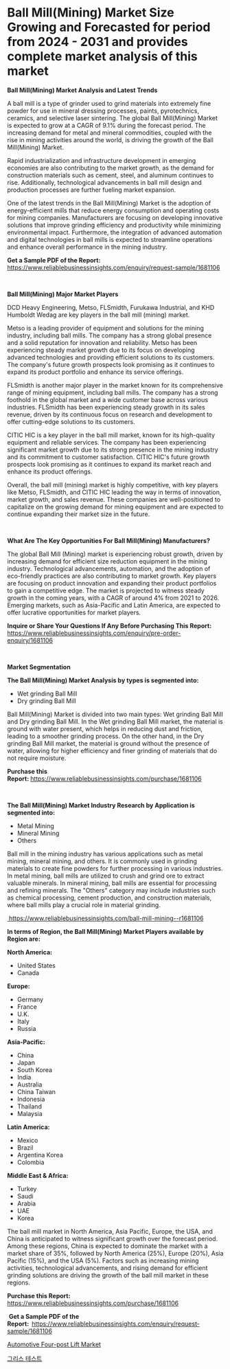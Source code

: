 <p><h1>Ball Mill(Mining) Market Size Growing and Forecasted for period from 2024 - 2031 and provides complete market analysis of this market</h1></p><p><strong>Ball Mill(Mining) Market Analysis and Latest Trends</strong></p>
<p><p>A ball mill is a type of grinder used to grind materials into extremely fine powder for use in mineral dressing processes, paints, pyrotechnics, ceramics, and selective laser sintering. The global Ball Mill(Mining) Market is expected to grow at a CAGR of 9.1% during the forecast period. The increasing demand for metal and mineral commodities, coupled with the rise in mining activities around the world, is driving the growth of the Ball Mill(Mining) Market. </p><p>Rapid industrialization and infrastructure development in emerging economies are also contributing to the market growth, as the demand for construction materials such as cement, steel, and aluminum continues to rise. Additionally, technological advancements in ball mill design and production processes are further fueling market expansion.</p><p>One of the latest trends in the Ball Mill(Mining) Market is the adoption of energy-efficient mills that reduce energy consumption and operating costs for mining companies. Manufacturers are focusing on developing innovative solutions that improve grinding efficiency and productivity while minimizing environmental impact. Furthermore, the integration of advanced automation and digital technologies in ball mills is expected to streamline operations and enhance overall performance in the mining industry.</p></p>
<p><strong>Get a Sample PDF of the Report:&nbsp;</strong> <a href="https://www.reliablebusinessinsights.com/enquiry/request-sample/1681106">https://www.reliablebusinessinsights.com/enquiry/request-sample/1681106</a></p>
<p>&nbsp;</p>
<p><strong>Ball Mill(Mining) Major Market Players</strong></p>
<p><p>DCD Heavy Engineering, Metso, FLSmidth, Furukawa Industrial, and KHD Humboldt Wedag are key players in the ball mill (mining) market. </p><p>Metso is a leading provider of equipment and solutions for the mining industry, including ball mills. The company has a strong global presence and a solid reputation for innovation and reliability. Metso has been experiencing steady market growth due to its focus on developing advanced technologies and providing efficient solutions to its customers. The company's future growth prospects look promising as it continues to expand its product portfolio and enhance its service offerings.</p><p>FLSmidth is another major player in the market known for its comprehensive range of mining equipment, including ball mills. The company has a strong foothold in the global market and a wide customer base across various industries. FLSmidth has been experiencing steady growth in its sales revenue, driven by its continuous focus on research and development to offer cutting-edge solutions to its customers.</p><p>CITIC HIC is a key player in the ball mill market, known for its high-quality equipment and reliable services. The company has been experiencing significant market growth due to its strong presence in the mining industry and its commitment to customer satisfaction. CITIC HIC's future growth prospects look promising as it continues to expand its market reach and enhance its product offerings.</p><p>Overall, the ball mill (mining) market is highly competitive, with key players like Metso, FLSmidth, and CITIC HIC leading the way in terms of innovation, market growth, and sales revenue. These companies are well-positioned to capitalize on the growing demand for mining equipment and are expected to continue expanding their market size in the future.</p></p>
<p>&nbsp;</p>
<p><strong>What Are The Key Opportunities For Ball Mill(Mining) Manufacturers?</strong></p>
<p><p>The global Ball Mill (Mining) market is experiencing robust growth, driven by increasing demand for efficient size reduction equipment in the mining industry. Technological advancements, automation, and the adoption of eco-friendly practices are also contributing to market growth. Key players are focusing on product innovation and expanding their product portfolios to gain a competitive edge. The market is projected to witness steady growth in the coming years, with a CAGR of around 4% from 2021 to 2026. Emerging markets, such as Asia-Pacific and Latin America, are expected to offer lucrative opportunities for market players.</p></p>
<p><strong>Inquire or Share Your Questions If Any Before Purchasing This Report:</strong> <a href="https://www.reliablebusinessinsights.com/enquiry/pre-order-enquiry/1681106">https://www.reliablebusinessinsights.com/enquiry/pre-order-enquiry/1681106</a></p>
<p>&nbsp;</p>
<p><strong>Market Segmentation</strong></p>
<p><strong>The Ball Mill(Mining) Market Analysis by types is segmented into:</strong></p>
<p><ul><li>Wet grinding Ball Mill</li><li>Dry grinding Ball Mill</li></ul></p>
<p><p>Ball Mill(Mining) Market is divided into two main types: Wet grinding Ball Mill and Dry grinding Ball Mill. In the Wet grinding Ball Mill market, the material is ground with water present, which helps in reducing dust and friction, leading to a smoother grinding process. On the other hand, in the Dry grinding Ball Mill market, the material is ground without the presence of water, allowing for higher efficiency and finer grinding of materials that do not require moisture.</p></p>
<p><strong>Purchase this Report:&nbsp;</strong><a href="https://www.reliablebusinessinsights.com/purchase/1681106">https://www.reliablebusinessinsights.com/purchase/1681106</a></p>
<p>&nbsp;</p>
<p><strong>The Ball Mill(Mining) Market Industry Research by Application is segmented into:</strong></p>
<p><ul><li>Metal Mining</li><li>Mineral Mining</li><li>Others</li></ul></p>
<p><p>Ball mill in the mining industry has various applications such as metal mining, mineral mining, and others. It is commonly used in grinding materials to create fine powders for further processing in various industries. In metal mining, ball mills are utilized to crush and grind ore to extract valuable minerals. In mineral mining, ball mills are essential for processing and refining minerals. The "Others" category may include industries such as chemical processing, cement production, and construction materials, where ball mills play a crucial role in material grinding.</p></p>
<p><a href="https://www.reliablebusinessinsights.com/ball-mill-mining--r1681106">&nbsp;https://www.reliablebusinessinsights.com/ball-mill-mining--r1681106</a></p>
<p><strong>In terms of Region, the Ball Mill(Mining) Market Players available by Region are:</strong></p>
<p>
    <p> <strong> North America: </strong>
        <ul>
            <li>United States</li>
            <li>Canada</li>
        </ul>
        </p> 
    <p> <strong> Europe: </strong>
        <ul>
            <li>Germany</li>
            <li>France</li>
            <li>U.K.</li>
            <li>Italy</li>
            <li>Russia</li>
        </ul>
        </p> 
    <p> <strong> Asia-Pacific: </strong>
        <ul>
            <li>China</li>
            <li>Japan</li>
            <li>South Korea</li>
            <li>India</li>
            <li>Australia</li>
            <li>China Taiwan</li>
            <li>Indonesia</li>
            <li>Thailand</li>
            <li>Malaysia</li>
        </ul>
        </p> 
    <p> <strong> Latin America: </strong>
        <ul>
            <li>Mexico</li>
            <li>Brazil</li>
            <li>Argentina Korea</li>
            <li>Colombia</li>
        </ul>
        </p> 
    <p> <strong> Middle East & Africa: </strong>
        <ul>
            <li>Turkey</li>
            <li>Saudi</li>
            <li>Arabia</li>
            <li>UAE</li>
            <li>Korea</li>
        </ul>
    </p>
    </p>
<p><p>The ball mill market in North America, Asia Pacific, Europe, the USA, and China is anticipated to witness significant growth over the forecast period. Among these regions, China is expected to dominate the market with a market share of 35%, followed by North America (25%), Europe (20%), Asia Pacific (15%), and the USA (5%). Factors such as increasing mining activities, technological advancements, and rising demand for efficient grinding solutions are driving the growth of the ball mill market in these regions.</p></p>
<p><strong>Purchase this Report: </strong><a href="https://www.reliablebusinessinsights.com/purchase/1681106">https://www.reliablebusinessinsights.com/purchase/1681106</a></p>
<p>&nbsp;<strong>Get a Sample PDF of the Report:&nbsp;&nbsp;</strong><a href="https://www.reliablebusinessinsights.com/enquiry/request-sample/1681106">https://www.reliablebusinessinsights.com/enquiry/request-sample/1681106</a></p>
<p><strong></strong></p>
<p><p><a href="https://github.com/jahid123ahm/Market-Research-Report-List-1/blob/main/automotive-four-post-lift-market.md">Automotive Four-post Lift Market</a></p><p><a href="https://github.com/khytkeqagplkzqvh/Market-Research-Report-List-3/blob/main/5930247183289.md">그리스 테스트</a></p></p>